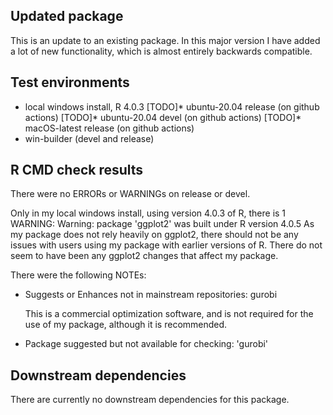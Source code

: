## Updated package
This is an update to an existing package. In this major version I have added 
a lot of new functionality, which is almost entirely backwards compatible.

## Test environments
* local windows install, R 4.0.3
[TODO]* ubuntu-20.04 release (on github actions)
[TODO]* ubuntu-20.04 devel (on github actions)
[TODO]* macOS-latest release (on github actions)
* win-builder (devel and release)

## R CMD check results
There were no ERRORs or WARNINGs on release or devel.

Only in my local windows install, using version 4.0.3 of R,
there is 1 WARNING:
     Warning: package 'ggplot2' was built under R version 4.0.5
As my package does not rely heavily on ggplot2, there should not be any issues
with users using my package with earlier versions of R. There do not seem
to have been any ggplot2 changes that affect my package.

There were the following NOTEs:

* Suggests or Enhances not in mainstream repositories:
  gurobi
  
  This is a commercial optimization software, and is not required for the use of my package, although it is recommended.
  
* Package suggested but not available for checking: 'gurobi'






## Downstream dependencies
There are currently no downstream dependencies for this package.
